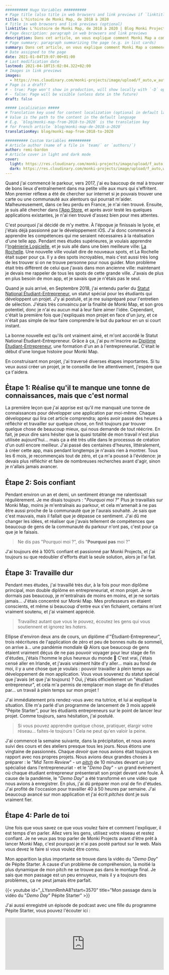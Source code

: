 ```yaml
---
########## Hugo Variables ##########
# Page title (also title in web browsers and link previews if `linktitle` is not specified)
title: L'histoire de Monki Map, de 2018 à 2020
# Title in web browsers and link previews (optional)
linktitle: L'histoire de Monki Map, de 2018 à 2020 | Blog Monki Projects
# Page description: paragraph in web browsers and link previews
description: Dans cet article, on vous explique comment Monki Map a commencé, et comment on en est arrivé là. On vous dit aussi les bons et mauvais moments que l'on a dû traverser.
# Page summary: paragraph summarizing the page (e.g. in list cards)
summary: Dans cet article, on vous explique comment Monki Map a commencé, et comment on en est arrivé là. On vous dit aussi les bons et mauvais moments que l'on a dû traverser.
# Date assigned to the page
date: 2021-01-04T19:07:00+01:00
# Last modification date
lastmod: 2021-04-10T15:02:04.322+02:00
# Images in link previews
images:
  - https://res.cloudinary.com/monki-projects/image/upload/f_auto,w_auto/v1617994923/website/fr/uploads/articles/monki-map-de-2018-a-2020/cover-light
# Page is a draft?
# - true: Page won't show in production, will show locally with `-D` option
# - false: Page will be visible (unless date in the future)
draft: false

##### Localization #####
# Translation key used for content localization (optional in default language)
# Value is the path to the content in the default language
# E.g. `blog/monki-map-from-2018-to-2020` is the translation key
# for French article `blog/monki-map-de-2018-a-2020`
translationKey: blog/monki-map-from-2018-to-2020

########## Custom Variables ##########
# Article author (name of a file in `team/` or `authors/`)
author: remi-bardon
# Article cover in light and dark mode
cover:
  light: https://res.cloudinary.com/monki-projects/image/upload/f_auto,w_1024/v1617994923/website/fr/uploads/articles/monki-map-de-2018-a-2020/cover-light
  dark: https://res.cloudinary.com/monki-projects/image/upload/f_auto,w_1024/v1617994923/website/fr/uploads/articles/monki-map-de-2018-a-2020/cover-dark
---
```


Quand j'ai commencé le parkour, vers 2017, j'ai eu baucoup de mal à trouver de bons lieux d'entraînement dans ma petite ville aux murs qui s'effritent. Mon premier réflexe a été de chercher sur internet si je pouvais trouver une carte ou une communauté aux alentours qui pourrait m'aider. Malheureusement, dans ce lieu perdu en France, je n'ai rien trouvé. Ensuite, je suis allé chercher dans [l'App Store](https://www.apple.com/fr/app-store/), et après avoir testé les quelques applications existantes, je n'ai rien trouvé d'assez bien pour mes attentes.

C'est pourquoi j'ai décidé de m'y mettre. À l'époque je finissais le lycée, et j'étais déjà passionné par le développement iOS. J'ai donc commencé à apprendre les compétences qui me seraient nécessaires à la réalisation d'une telle app. Pendant mes études supérieures, je voulais apprendre l'[Ingénierie Logicielle](https://fr.wikipedia.org/wiki/Génie_logiciel), et je suis allé dans une bien meilleure ville: [La Rochelle](https://goo.gl/maps/XuttxvPnTYuBwHkG7). Une nouvelle ville voulait dire de nouveaux spots, et La Rochelle était super pour ça. Il y a des spots incroyables, mais c'est aussi très long de les trouver si on ne trouve personne pour nous guider. Mon problème était très différent de celui que j'avais dans mon ancienne ville: maintenant je devais me rappeler de tous les spots de cette grande ville. J'avais de plus en plus besoin de mon app, et je savais que je n'étais pas le seul.

Quand je suis arrivé, en Septembre 2018, j'ai entendu parler du [Statut National Étudiant-Entrepreneur](https://www.service-public.fr/particuliers/vosdroits/F32313), un statut spécial pour les étudiants qui développent un projet. J'y ai postulé, et je me suispréparé pour l'entretien de sélection. J'étais très convaincu par la finalité de Monki Map, et son gros potentiel, donc je n'ai eu aucun mal à leur faire aimer l'idée. Cependant, c'était la première fois que j'expliquais mon projet en face d'un jury, et ce n'était pas simple de leur faire comprendre le but du parkour en un si court instant.

La bonne nouvelle est qu'ils ont vraiment aimé, et m'ont accordé le Statut National Étudiant-Entrepreneur. Grâce à ça, j'ai pu m'inscrire au [Diplôme Étudiant-Entrepreneur](https://www.gouvernement.fr/le-statut-national-etudiant-entrepreneur), une formation d'un an à l'entrepreneuriat. C'était le début d'une longue histoire pour Monki Map.

En construisant mon projet, j'ai traversé diverses étapes importantes. Si tu veux aussi créer un projet, je te conseille de lire attentivement, j'espère que ça t'aidera.

## Étape 1: Réalise qu'il te manque une tonne de connaissances, mais que c'est normal

La première leçon que j'ai apprise est qu'il me manquait une tonne de connaissances pour développer une application par moi-même. Chaque développeur qui lira cet article comprendra; après avoir passé des heures à réfléchir et travailler sur quelque chose, on finit toujours par trouver quelque chose de beaucoup mieux, qui nous demande de tout réécrire. En fait, je peux dire sans hésiter que la quasi totalité de mon travail n'est plus utilisée aujourd'hui… mais ça a été très utile dans le processus de création d'un outil encore meilleur. J'ai passé des centaines d'heures, littéralement, à créer cette app, mais pendant longtemps je n'avais rien à montrer. Tous les 6 mois, je recommençais tout de zéro, et ça m'a poussé à l'évidence: je devais plus réfléchir et faire de nombreuses recherches avant d'agir, sinon je n'allais jamais avancer.

## Étape 2: Sois confiant

Pendant environ un an et demi, un sentiment étrange me ralentissait régulièrement. Je me disais toujours : "*Pourquoi moi ?*" Plus je travaillais sur Monki Map, moins je m'entraînais au parkour, et cela m'amenait à ne pas être aussi proche de la communauté que je l'aurais souhaité. Je sais que c'est mauvais, mais il fallait que je dépasse ce sentiment. J'ai dû me changer les idées, et réaliser que j'avais tellement de compétences que beaucoup de gens de la communauté du parkour n'ont pas, c'est pour ça que je le faisais.

> Ne dis pas "Pourquoi moi ?", dis "**Pourquoi pas** moi ?"

J'ai toujours été à 100% confiant et passionné par Monki Projects, et j'ai toujours su que redoubler d'efforts était la seule solution, alors je l'ai fait.

## Étape 3: Travaille dur

Pendant mes études, j'ai travaillé très dur, à la fois pour mon diplôme principal, mon double diplôme en entrepreneuriat, et mon projet. Je ne dormais pas beaucoup, je m'entraînais de moins en moins, et je ne sortais jamais… J'étais concentré sur Monki Map. Mes professeurs en étaient conscients, et même si beaucoup d'entre eux s'en fichaient, certains m'ont vraiment soutenu, et j'ai vraiment apprécié.

> Travaillez autant que vous le pouvez, écoutez les gens qui vous soutiennent et ignorez les *haters*.

Ellipse d'environ deux ans de cours, un diplôme d'"Étudiant-Entrepreneur", trois réécritures de l'application de zéro et peu de bonnes nuits de sommeil, on arrive à… une pandémie mondiale 😷 Alors que beaucoup de gens étaient vraiment déçus de ne pas pouvoir voyager pour leur stage de fin d'études, j'étais l'homme le plus heureux du monde 🤩 C'est vrai, j'étais censé aller en Irlande, et j'avais vraiment hâte d'y aller… mais au fond de moi, il y a une chose que je voulais : pouvoir travailler à plein temps au développement de mon application. Vous vous souvenez du statut spécial que j'avais (et que j'ai toujours) ? Oui, j'étais officiellement un "étudiant entrepreneur", et cela m'a permis de remplacer mon stage de fin d'études par… un travail à plein temps sur mon projet !

J'ai immédiatement pris rendez-vous avec ma tutrice, et lui ai expliqué la situation. Elle m'a parlé d'un programme de lancement de 3 mois appelé "Pépite Starter", pour les étudiants entrepreneurs sur le point de lancer leur projet. Comme toujours, sans hésitation, j'ai postulé.

> Si vous pouvez apprendre quelque chose, pratiquer, élargir votre réseau… faites-le toujours ! Cela ne peut qu'en valoir la peine.

J'ai commencé la semaine suivante, dans la précipitation, et nous avons suivi des cours et des ateliers presque tous les jours. Nous étions une vingtaine de passionnés. Chaque *devoir* que nous avions était toujours en rapport avec nos propres projets. Nous avions deux grandes choses à préparer : le "*Mid Term Review*" - un [*pitch*](https://fr.wikipedia.org/wiki/Elevator_pitch) de 10 minutes devant un jury spécialisé dans l'entrepreneuriat - et le "*Demo Day*" - un grand événement où chaque étudiant entrepreneur présenterait son projet devant une foule. À cause de la pandémie, le "*Demo Day*" a été transformé en une vidéo que nous avions à enregistrer. En plus, j'ai dû préparer mon oral de fin d'études. J'ai profité de l'occasion pour travailler 40 à 50 heures par semaine. J'ai beaucoup avancé sur mon application et j'ai écrit *pitches* dont je suis vraiment fier.

## Étape 4: Parle de toi

Une fois que vous savez ce que vous voulez faire et comment l'expliquer, il est temps d'en parler. Allez vers les gens, utilisez votre réseau et restez confiant. Je ne veux pas trop parler de Monki Projects avant d'être prêt à lancer Monki Map, c'est pourquoi je n'ai pas posté partout sur le web. Mais vous devez le faire si vous voulez être connu.

Mon apparition la plus importante se trouve dans la vidéo du "*Demo Day*" de Pépite Starter. À cause d'un problème de compréhension, la moitié la plus dynamique de mon pitch ne se trouve pas dans le montage final. Je sais que mon passage est un peu ennuyeux, mais il y a toujours des problèmes, ça ne peut jamais être parfait.

{{< youtube id="_LYsnmRmhA8?start=3570" title="Mon passage dans la vidéo du \"*Demo Day*\" Pépite Starter" >}}

J'ai aussi enregistré un épisode de podcast avec une fille du programme Pépite Starter, vous pouvez l'écouter ici :

<iframe width="100%" height="166" scrolling="no" frameborder="no" allow="autoplay" src="https://w.soundcloud.com/player/?url=https%3A//api.soundcloud.com/tracks/815747719&color=%23ff5500&auto_play=false&hide_related=true&show_comments=true&show_user=true&show_reposts=false&show_teaser=true"></iframe>
